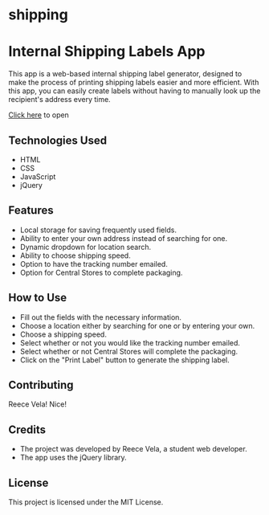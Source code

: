 # shipping
# Internal Shipping Labels App
This app is a web-based internal shipping label generator, designed to make the process of printing shipping labels easier and more efficient. With this app, you can easily create labels without having to manually look up the recipient's address every time.

[Click here](https://kentreecev.github.io/shipping) to open

## Technologies Used
 - HTML
 - CSS
 - JavaScript
 - jQuery

## Features
 - Local storage for saving frequently used fields.
 - Ability to enter your own address instead of searching for one.
 - Dynamic dropdown for location search.
 - Ability to choose shipping speed.
 - Option to have the tracking number emailed.
 - Option for Central Stores to complete packaging.
## How to Use
 - Fill out the fields with the necessary information.
 - Choose a location either by searching for one or by entering your own.
 - Choose a shipping speed.
 - Select whether or not you would like the tracking number emailed.
 - Select whether or not Central Stores will complete the packaging.
 - Click on the "Print Label" button to generate the shipping label.

## Contributing
Reece Vela! Nice!

## Credits
 - The project was developed by Reece Vela, a student web developer.
 - The app uses the jQuery library.

## License
This project is licensed under the MIT License.

